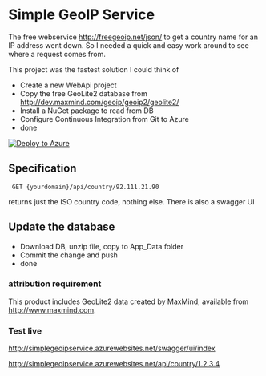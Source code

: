 # Simple GeoIP Service

The free webservice http://freegeoip.net/json/ to get a country name for an IP address went down.
So I needed a quick and easy work around to see where a request comes from.

This project was the fastest solution I could think of

- Create a new WebApi project
- Copy the free GeoLite2 database from http://dev.maxmind.com/geoip/geoip2/geolite2/
- Install a NuGet package to read from DB
- Configure Continuous Integration from Git to Azure
- done

[![Deploy to Azure](http://azuredeploy.net/deploybutton.png)](https://azuredeploy.net/?repository=https://github.com/nulllogicone/SimpleGeoIpService)

## Specification

```
 GET {yourdomain}/api/country/92.111.21.90
 ```

 returns just the ISO country code,  nothing else.
 There is also a swagger UI
 
## Update the database
 
 - Download DB, unzip file, copy to App_Data folder
 - Commit the change and push
 - done
 
### attribution requirement

This product includes GeoLite2 data created by MaxMind, available from
<a href="http://www.maxmind.com">http://www.maxmind.com</a>.

### Test live

http://simplegeoipservice.azurewebsites.net/swagger/ui/index

http://simplegeoipservice.azurewebsites.net/api/country/1.2.3.4

